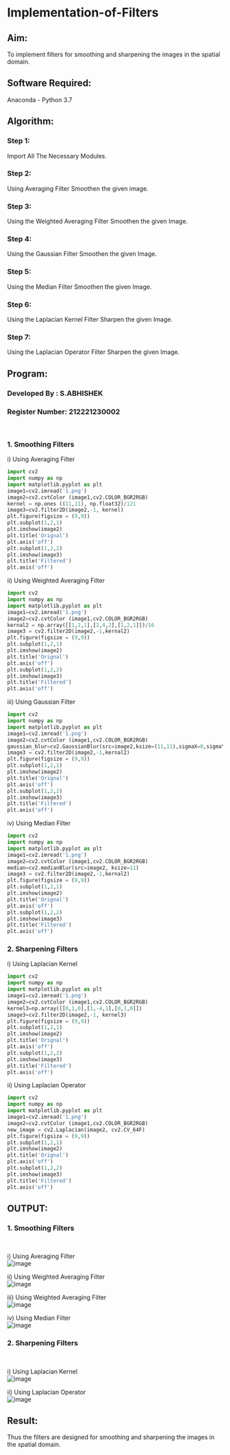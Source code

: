 # Implementation-of-Filters
## Aim:
To implement filters for smoothing and sharpening the images in the spatial domain.

## Software Required:
Anaconda - Python 3.7

## Algorithm:
### Step 1:
Import All The Necessary Modules.
### Step 2:
Using Averaging Filter Smoothen the given image.
### Step 3:
Using the Weighted Averaging Filter Smoothen the given Image.
### Step 4:
Using the Gaussian Filter Smoothen the given Image.
### Step 5:
Using the Median Filter Smoothen the given Image.
### Step 6:
Using the Laplacian Kernel Filter Sharpen the given Image.
### Step 7:
Using the Laplacian Operator Filter Sharpen the given Image.


## Program:
### Developed By   : S.ABHISHEK
### Register Number: 212221230002
</br>

### 1. Smoothing Filters
i) Using Averaging Filter
```Python
import cv2
import numpy as np
import matplotlib.pyplot as plt
image1=cv2.imread('1.png')
image2=cv2.cvtColor (image1,cv2.COLOR_BGR2RGB) 
kernel = np.ones ((11,11), np.float32)/121
image3=cv2.filter2D(image2,-1, kernel)
plt.figure(figsize = (9,9))
plt.subplot(1,2,1) 
plt.imshow(image2)
plt.title('Orignal') 
plt.axis('off')
plt.subplot(1,2,2)
plt.imshow(image3)
plt.title('Filtered')
plt.axis('off')
```
ii) Using Weighted Averaging Filter
```Python
import cv2
import numpy as np
import matplotlib.pyplot as plt
image1=cv2.imread('1.png')
image2=cv2.cvtColor (image1,cv2.COLOR_BGR2RGB) 
kernal2 = np.array([[1,2,1],[2,4,2],[1,2,1]])/16 
image3 = cv2.filter2D(image2,-1,kernal2)
plt.figure(figsize = (9,9))
plt.subplot(1,2,1) 
plt.imshow(image2)
plt.title('Orignal') 
plt.axis('off')
plt.subplot(1,2,2)
plt.imshow(image3)
plt.title('Filtered')
plt.axis('off')
```
iii) Using Gaussian Filter
```Python
import cv2
import numpy as np
import matplotlib.pyplot as plt
image1=cv2.imread('1.png')
image2=cv2.cvtColor (image1,cv2.COLOR_BGR2RGB) 
gaussian_blur=cv2.GaussianBlur(src=image2,ksize=(11,11),sigmaX=0,sigmaY=0)
image3 = cv2.filter2D(image2,-1,kernal2)
plt.figure(figsize = (9,9))
plt.subplot(1,2,1) 
plt.imshow(image2)
plt.title('Orignal') 
plt.axis('off')
plt.subplot(1,2,2)
plt.imshow(image3)
plt.title('Filtered')
plt.axis('off')
```
iv) Using Median Filter
```Python
import cv2
import numpy as np
import matplotlib.pyplot as plt
image1=cv2.imread('1.png')
image2=cv2.cvtColor (image1,cv2.COLOR_BGR2RGB) 
median=cv2.medianBlur(src=image2, ksize=11)
image3 = cv2.filter2D(image2,-1,kernal2)
plt.figure(figsize = (9,9))
plt.subplot(1,2,1) 
plt.imshow(image2)
plt.title('Orignal') 
plt.axis('off')
plt.subplot(1,2,2)
plt.imshow(image3)
plt.title('Filtered')
plt.axis('off')
```

### 2. Sharpening Filters
i) Using Laplacian Kernel
```Python
import cv2
import numpy as np
import matplotlib.pyplot as plt
image1=cv2.imread('1.png')
image2=cv2.cvtColor (image1,cv2.COLOR_BGR2RGB) 
kernel3=np.array([[0,1,0],[1,-4,1],[0,1,0]])
image3=cv2.filter2D(image2,-1, kernel3)
plt.figure(figsize = (9,9))
plt.subplot(1,2,1) 
plt.imshow(image2)
plt.title('Orignal') 
plt.axis('off')
plt.subplot(1,2,2)
plt.imshow(image3)
plt.title('Filtered')
plt.axis('off')
```
ii) Using Laplacian Operator
```Python
import cv2
import numpy as np
import matplotlib.pyplot as plt
image1=cv2.imread('1.png')
image2=cv2.cvtColor (image1,cv2.COLOR_BGR2RGB) 
new_image = cv2.Laplacian(image2, cv2.CV_64F)
plt.figure(figsize = (9,9))
plt.subplot(1,2,1) 
plt.imshow(image2)
plt.title('Orignal') 
plt.axis('off')
plt.subplot(1,2,2)
plt.imshow(image3)
plt.title('Filtered')
plt.axis('off')
```

## OUTPUT:
### 1. Smoothing Filters
</br>

i) Using Averaging Filter
</br>
![image](https://user-images.githubusercontent.com/66360846/230023042-badc6a72-3103-474c-96e3-e13aca0dca7b.png)
</br>

ii) Using Weighted Averaging Filter
</br>
![image](https://user-images.githubusercontent.com/66360846/230023113-08fea155-d625-424b-ba50-23fa8e820c6d.png)
</br>

iii) Using Weighted Averaging Filter
</br>
![image](https://user-images.githubusercontent.com/66360846/230023138-4fd86f8c-6031-4838-8375-6238e580e3de.png)
</br>

iv) Using Median Filter
</br>
![image](https://user-images.githubusercontent.com/66360846/230023173-b1ba082c-aff8-4eed-9931-4639b3502797.png)
</br>

### 2. Sharpening Filters
</br>

i) Using Laplacian Kernel
</br>
![image](https://user-images.githubusercontent.com/66360846/230023408-5dfdeba5-056b-4bda-a3a9-10116023cab3.png)
</br>

ii) Using Laplacian Operator
</br>
![image](https://user-images.githubusercontent.com/66360846/230025391-92c01730-dd16-4674-bcda-ce77cc0c84a8.png)
</br>

## Result:
Thus the filters are designed for smoothing and sharpening the images in the spatial domain.
